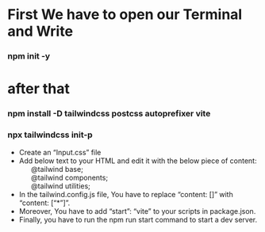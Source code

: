 <!-- how to run tailwindCss -->

# First We have to open our Terminal and Write

<!-- To set up Tailwind CSS for production, you have to execute the below set of commands: -->
### npm init -y


# after that

<!-- This command will initialize the directory as a NodeJS project. -->

### npm install -D tailwindcss postcss autoprefixer vite

<!-- This command will install the required packages. -->

### npx tailwindcss init-p

<!-- The execution of this command will generate the configure file of Tailwind CSS. -->

<ul>
    <li>Create an “Input.css” file</li>
    <li>Add below text to your HTML and edit it with the below piece of content:
        <ul  style="list-style: none;">
            <li>@tailwind base;</li>
            <li>@tailwind components;</li>
            <li>@tailwind utilities;</li>
        </ul>
    </li>
    <li>In the tailwind.config.js file, You have to replace “content: []” with “content: [“*”]”.</li>
    <li>Moreover, You have to add “start”: “vite” to your scripts in package.json.</li>
    <li>Finally, you have to run the npm run start command to start a dev server.</li>


</ul>